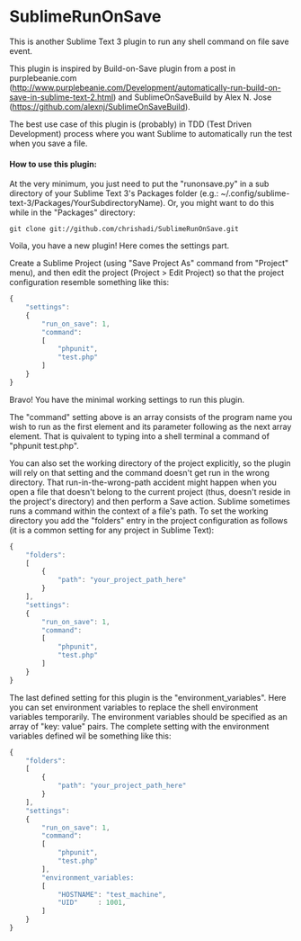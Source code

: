 SublimeRunOnSave
======================

This is another Sublime Text 3 plugin to run any shell command on file save event.

This plugin is inspired by Build-on-Save plugin from a post in purplebeanie.com (http://www.purplebeanie.com/Development/automatically-run-build-on-save-in-sublime-text-2.html) and SublimeOnSaveBuild by Alex N. Jose (https://github.com/alexnj/SublimeOnSaveBuild).

The best use case of this plugin is (probably) in TDD (Test Driven Development) process where you want Sublime to automatically run the test when you save a file.



#### How to use this plugin:

At the very minimum, you just need to put the "runonsave.py" in a sub directory of your Sublime Text 3's Packages folder (e.g.: ~/.config/sublime-text-3/Packages/YourSubdirectoryName). Or, you might want to do this while in the "Packages" directory:
```
git clone git://github.com/chrishadi/SublimeRunOnSave.git
```
Voila, you have a new plugin! Here comes the settings part.

Create a Sublime Project (using "Save Project As" command from "Project" menu), and then edit the project (Project > Edit Project) so that the project configuration resemble something like this:
```javascript
{
	"settings":
	{
		"run_on_save": 1,
		"command":
		[
			"phpunit",
			"test.php"
		]
	}
}
```
Bravo!
You have the minimal working settings to run this plugin.

The "command" setting above is an array consists of the program name you wish to run as the first element and its parameter following as the next array element. That is quivalent to typing into a shell terminal a command of "phpunit test.php".

You can also set the working directory of the project explicitly, so the plugin will rely on that setting and the command doesn't get run in the wrong directory. That run-in-the-wrong-path accident might happen when you open a file that doesn't belong to the current project (thus, doesn't reside in the project's directory) and then perform a Save action. Sublime sometimes runs a command within the context of a file's path. To set the working directory you add the "folders" entry in the project configuration as follows (it is a common setting for any project in Sublime Text):
```javascript
{
	"folders":
	[
		{
			"path": "your_project_path_here"
		}
	],
	"settings":
	{
		"run_on_save": 1,
		"command":
		[
			"phpunit",
			"test.php"
		]
	}
}
```

The last defined setting for this plugin is the "environment_variables". Here you can set environment variables to replace the shell environment variables temporarily. The environment variables should be specified as an array of "key: value" pairs. The complete setting with the environment variables defined wil be something like this:
```javascript
{
	"folders":
	[
		{
			"path": "your_project_path_here"
		}
	],
	"settings":
	{
		"run_on_save": 1,
		"command":
		[
			"phpunit",
			"test.php"
		],
		"environment_variables:
		[
			"HOSTNAME": "test_machine",
			"UID"     : 1001,
		]
	}
}
```
